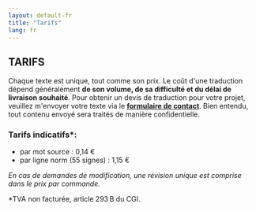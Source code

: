 ```yaml
---
layout: default-fr
title: "Tarifs"
lang: fr
---
```


## TARIFS

Chaque texte est unique, tout comme son prix. Le coût d'une traduction dépend généralement **de son volume, de sa difficulté et du délai de livraison souhaité**. Pour obtenir un devis de traduction pour votre projet, veuillez m'envoyer votre texte via le [**formulaire de contact**](https://nneuhoff.github.io/traduction-translation-uebersetzung/fr/contact.html). Bien entendu, tout contenu envoyé sera traités de manière confidentielle.

### Tarifs indicatifs*:
- par mot source : 0,14 €
- par ligne norm (55 signes) : 1,15 €

*En cas de demandes de modification, une révision unique est comprise dans le prix par commande.*

*TVA non facturée, article 293 B du CGI.
